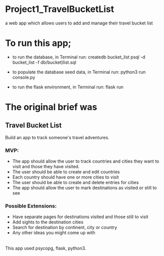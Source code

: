 # Project1_TravelBucketList
a web app which allows users to add and manage their travel bucket list

# To run this app;
* to run the database, in Terminal run:
createdb bucket_list
psql -d bucket_list -f db/bucket)list.sql

* to populate the database seed data, in Terminal run:
python3 run console.py

* to run the flask environment, in Terminal run:
flask run


# The original brief was

## Travel Bucket List

Build an app to track someone's travel adventures.

### MVP:

 * The app should allow the user to track countries and cities they want to visit and those they have visited.
 * The user should be able to create and edit countries
 * Each country should have one or more cities to visit
 * The user should be able to create and delete entries for cities
 * The app should allow the user to mark destinations as visited or still to see

### Possible Extensions:

 * Have separate pages for destinations visited and those still to visit
 * Add sights to the destination cities
 * Search for destination by continent, city or country
 * Any other ideas you might come up with
 
 ######
 This app used psycopg, flask, python3.
 
